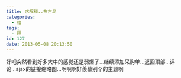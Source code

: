 ```yaml
---
title: 求解释..布吉岛
categories:
  - 槽
tags:
  - 翔
id: 127
date: 2013-05-08 20:13:50
---
```


好吧突然看到好多大牛的感觉还是弱爆了...继续添加采购单...返回顶部...评论...ajax的链接缩略图...啊啊啊好羡慕别个的主题啊